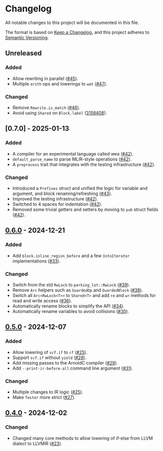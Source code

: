 # Changelog

All notable changes to this project will be documented in this file.

The format is based on [Keep a Changelog](https://keepachangelog.com/en/1.1.0/),
and this project adheres to [Semantic Versioning](https://semver.org/spec/v2.0.0.html).

## Unreleased

### Added

- Allow rewriting in parallel ([#45](https://github.com/rikhuijzer/xrcf/pull/45)).
- Multiple `arith` ops and lowerings to `wat` ([#47](https://github.com/rikhuijzer/xrcf/pull/47)).

### Changed

- Remove `Rewrite.is_match` ([#46](https://github.com/rikhuijzer/xrcf/pull/46)).
- Avoid using `Shared` on `Block.label` ([3158408](https://github.com/rikhuijzer/xrcf/commit/3158408537fe2acd2b7ff22acb32fb4df41c6289)).

## [0.7.0] - 2025-01-13

### Added

- A compiler for an experimental language called wea ([#42](https://github.com/rikhuijzer/xrcf/pull/42)).
- `default_parse_name` to parse MLIR-style operations ([#42](https://github.com/rikhuijzer/xrcf/pull/42)).
- A `preprocess` trait that integrates with the testing infrastructure ([#42](https://github.com/rikhuijzer/xrcf/pull/42)).

### Changed

- Introduced a `Prefixes` struct and unified the logic for variable and argument, and block renaming/refreshing ([#43](https://github.com/rikhuijzer/xrcf/pull/43)).
- Improved the testing infrastructure ([#42](https://github.com/rikhuijzer/xrcf/pull/42)).
- Switched to 4 spaces for indentation ([#42](https://github.com/rikhuijzer/xrcf/pull/42)).
- Removed some trivial getters and setters by moving to `pub` struct fields ([#42](https://github.com/rikhuijzer/xrcf/pull/42)).

## [0.6.0] - 2024-12-21

### Added

- Add `block.inline_region_before` and a few `IntoIterator` implementations ([#33](https://github.com/rikhuijzer/xrcf/pull/33)).

### Changed

- Switch from the std `RwLock` to `parking_lot::RwLock` ([#39](https://github.com/rikhuijzer/xrcf/pull/39)).
- Remove `Arc` helpers such as `GuardedOp` and `GuardedBlock` ([#38](https://github.com/rikhuijzer/xrcf/pull/38)).
- Switch all `Arc<RwLock<T>>` to `Shared<T>` and add `re` and `wr` methods for read and write access ([#36](https://github.com/rikhuijzer/xrcf/pull/36)).
- Automatically rename blocks to simplify the API ([#34](https://github.com/rikhuijzer/xrcf/pull/34)).
- Automatically rename variables to avoid collisions ([#30](https://github.com/rikhuijzer/xrcf/pull/30)).

## [0.5.0] - 2024-12-07

### Added

- Allow lowering of `scf.if` to `cf` ([#25](https://github.com/rikhuijzer/xrcf/pull/25)).
- Support `scf.if` without `yield` ([#28](https://github.com/rikhuijzer/xrcf/pull/28)).
- Add missing passes to the ArnoldC compiler ([#29](https://github.com/rikhuijzer/xrcf/pull/29)).
- Add `--print-ir-before-all` command line argument ([#31](https://github.com/rikhuijzer/xrcf/pull/31)).

### Changed

- Multiple changes to IR logic ([#25](https://github.com/rikhuijzer/xrcf/pull/25)).
- Make `Tester` more strict ([#27](https://github.com/rikhuijzer/xrcf/pull/27)).

## [0.4.0] - 2024-12-02

### Changed

- Changed many core methods to allow lowering of if-else from LLVM dialect to LLVMIR ([#23](https://github.com/rikhuijzer/xrcf/pull/23)).

[unreleased]: https://github.com/rikhuijzer/xrcf/compare/v0.6.0...main
[0.6.0]: https://github.com/rikhuijzer/xrcf/compare/v0.5.0...v0.6.0
[0.5.0]: https://github.com/rikhuijzer/xrcf/compare/v0.4.0...v0.5.0
[0.4.0]: https://github.com/rikhuijzer/xrcf/releases/tag/v0.4.0